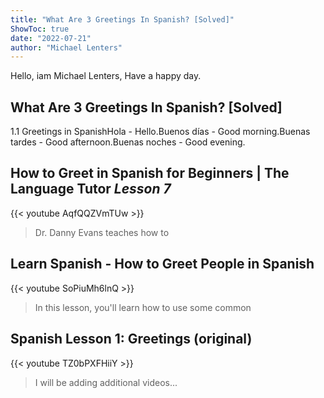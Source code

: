 ```yaml
---
title: "What Are 3 Greetings In Spanish? [Solved]"
ShowToc: true 
date: "2022-07-21"
author: "Michael Lenters" 
---
```


Hello, iam Michael Lenters, Have a happy day.
## What Are 3 Greetings In Spanish? [Solved]
1.1 Greetings in SpanishHola - Hello.Buenos días - Good morning.Buenas tardes - Good afternoon.Buenas noches - Good evening.

## How to Greet in Spanish for Beginners | The Language Tutor  *Lesson 7*
{{< youtube AqfQQZVmTUw >}}
>Dr. Danny Evans teaches how to 

## Learn Spanish - How to Greet People in Spanish
{{< youtube SoPiuMh6lnQ >}}
>In this lesson, you'll learn how to use some common 

## Spanish Lesson 1: Greetings (original)
{{< youtube TZ0bPXFHiiY >}}
>I will be adding additional videos...

